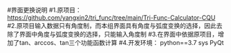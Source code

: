 #界面更换说明
#1.原项目：https://github.com/yangxin2/tri_func/tree/main/Tri-Func-Calculator-CQU
#2.原项目输入数据只有角度制，而本组界面具有角度与弧度变换的选择，因此去除了界面中角度与弧度变换的选择，只能输入角度制
#3.在界面中依据原项目，增加了tan、arccos、tan三个功能函数计算
#4.开发环境：
python==3.7
sys
PyQt
